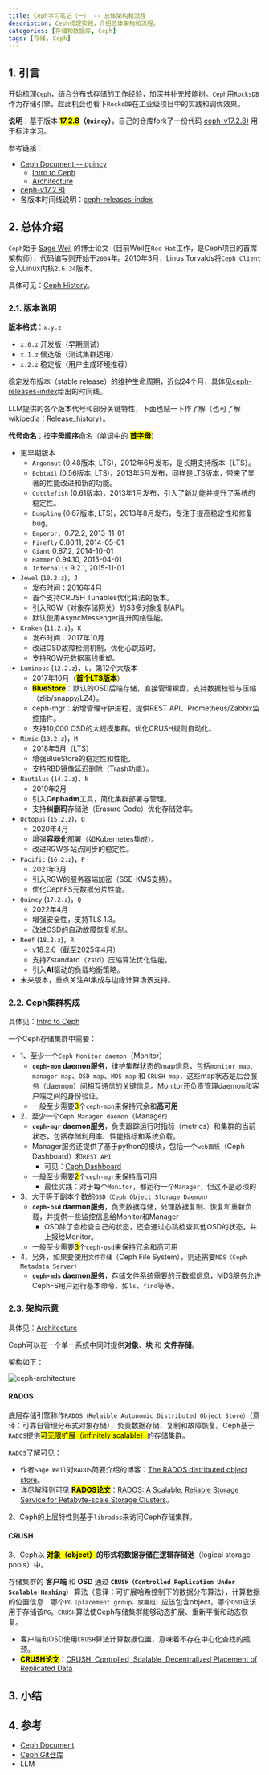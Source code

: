 ```yaml
---
title: Ceph学习笔记（一） -- 总体架构和流程
description: Ceph梳理实践，介绍总体架构和流程。
categories: [存储和数据库, Ceph]
tags: [存储, Ceph]
---
```



## 1. 引言

开始梳理`Ceph`，结合分布式存储的工作经验，加深并补充技能树。`Ceph`用`RocksDB`作为存储引擎，趁此机会也看下`RocksDB`在工业级项目中的实践和调优效果。

**说明**：基于版本 **<mark>17.2.8</mark>（`Quincy`）**，自己的仓库fork了一份代码 [ceph-v17.2.8)](https://github.com/xiaodongQ/ceph/tree/ceph-v17.2.8) 用于标注学习。

参考链接：

* [Ceph Document -- quincy](https://docs.ceph.com/en/quincy/)
    * [Intro to Ceph](https://docs.ceph.com/en/quincy/start/)
    * [Architecture](https://docs.ceph.com/en/quincy/architecture/)
* [ceph-v17.2.8)](https://github.com/xiaodongQ/ceph/tree/ceph-v17.2.8)
* 各版本时间线说明：[ceph-releases-index](https://docs.ceph.com/en/latest/releases/#ceph-releases-index)

## 2. 总体介绍

`Ceph`始于 [Sage Weil](https://en.wikipedia.org/wiki/Sage_Weil) 的博士论文（目前Weil在`Red Hat`工作，是Ceph项目的首席架构师），代码编写则开始于`2004`年。2010年3月，Linus Torvalds将`Ceph Client`合入Linux内核`2.6.34`版本。

具体可见：[Ceph History](https://en.wikipedia.org/wiki/Ceph_(software)#History)。

### 2.1. 版本说明

**版本格式**：`x.y.z`

* `x.0.z` 开发版（早期测试）
* `x.1.z` 候选版（测试集群适用）
* `x.2.z` 稳定版（用户生成环境推荐）

稳定发布版本（stable release）的维护生命周期，近似24个月，具体见[ceph-releases-index](https://docs.ceph.com/en/latest/releases/#ceph-releases-index)给出的时间线。

LLM提供的各个版本代号和部分关键特性，下面也贴一下作了解（也可了解wikipedia：[Release_history](https://en.wikipedia.org/wiki/Ceph_(software)#Release_history)）。

**代号命名**：按**字母顺序**命名（单词中的 **<mark>首字母</mark>**）

* 更早期版本
    * `Argonaut` (0.48版本, LTS)，2012年6月发布，是长期支持版本（LTS）。
    * `Bobtail` (0.56版本, LTS)，2013年5月发布，同样是LTS版本，带来了显著的性能改进和新的功能。
    * `Cuttlefish` (0.61版本)，2013年1月发布，引入了新功能并提升了系统的稳定性。
    * `Dumpling` (0.67版本, LTS)，2013年8月发布，专注于提高稳定性和修复bug。
    * `Emperor`，0.72.2, 2013-11-01
    * `Firefly` 0.80.11, 2014-05-01
    * `Giant` 0.87.2, 2014-10-01
    * `Hammer` 0.94.10, 2015-04-01
    * `Infernalis` 9.2.1, 2015-11-01
* `Jewel` (`10.2.z`)，`J`
    * 发布时间：2016年4月
    * 首个支持CRUSH Tunables优化算法的版本。
    * 引入RGW（对象存储网关）的S3多对象复制API。
    * 默认使用AsyncMessenger提升网络性能。
* `Kraken` (`11.2.z`)，`K`
    * 发布时间：2017年10月
    * 改进OSD故障检测机制，优化心跳超时。
    * 支持RGW元数据离线重塑。
* `Luminous` (`12.2.z`)，`L`，第12个大版本
    * 2017年10月（**<mark>首个LTS版本</mark>**）
    * **<mark>BlueStore</mark>**：默认的OSD后端存储，直接管理裸盘，支持数据校验与压缩（zlib/snappy/LZ4）。
    * ceph-mgr：新增管理守护进程，提供REST API、Prometheus/Zabbix监控插件。
    * 支持10,000 OSD的大规模集群，优化CRUSH规则自动化。
* `Mimic` (`13.2.z`)，`M`
    * 2018年5月（LTS）
    * 增强BlueStore的稳定性和性能。
    * 支持RBD镜像延迟删除（Trash功能）。
* `Nautilus` (`14.2.z`)，`N`
    * 2019年2月
    * 引入**Cephadm**工具，简化集群部署与管理。
    * 支持**纠删码**存储池（Erasure Code）优化存储效率。
* `Octopus` (`15.2.z`)，`O`
    * 2020年4月
    * 增强**容器化**部署（如Kubernetes集成）。
    * 改进RGW多站点同步的稳定性。
* `Pacific` (`16.2.z`)，`P`
    * 2021年3月
    * 引入RGW的服务器端加密（SSE-KMS支持）。
    * 优化CephFS元数据分片性能。
* `Quincy` (`17.2.z`)，`Q`
    * 2022年4月
    * 增强安全性，支持TLS 1.3。
    * 改进OSD的自动故障恢复机制。
* `Reef` (`18.2.z`)，`R`
    * v18.2.6（截至2025年4月）
    * 支持Zstandard（zstd）压缩算法优化性能。
    * 引入**AI**驱动的负载均衡策略。
* 未来版本，重点关注AI集成与边缘计算场景支持。

### 2.2. Ceph集群构成

具体见：[Intro to Ceph](https://docs.ceph.com/en/quincy/start/)

一个Ceph存储集群中需要：

* 1、至少一个`Ceph Monitor daemon`（Monitor）
    * **`ceph-mon` daemon服务**，维护集群状态的map信息，包括`monitor map`、`manager map`、`OSD map`、`MDS map` 和 `CRUSH map`，这些map状态是后台服务（daemon）间相互通信的关键信息。Monitor还负责管理daemon和客户端之间的身份验证。
    * 一般至少需要<mark>3</mark>个`ceph-mon`来保持冗余和**高可用**
* 2、至少一个`Ceph Manager daemon`（Manager）
    * **`ceph-mgr` daemon服务**，负责跟踪运行时指标（metrics）和集群的当前状态，包括存储利用率、性能指标和系统负载。
    * Manager服务还提供了基于python的模块，包括一个`web面板`（Ceph Dashboard）和`REST API`
        * 可见：[Ceph Dashboard](https://docs.ceph.com/en/quincy/mgr/dashboard/#mgr-dashboard)
    * 一般至少需要<mark>2</mark>个`ceph-mgr`来保持高可用
        * 最佳实践：对于每个`Monitor`，都运行一个`Manager`，但这不是必须的
* 3、大于等于副本个数的`OSD（Ceph Object Storage Daemon）`
    * **`ceph-osd` daemon服务**，负责数据存储，处理数据复制、恢复和重新负载，并提供一些监控信息给Monitor和Manager
        * OSD除了会检查自己的状态，还会通过心跳检查其他OSD的状态，并上报给Monitor。
    * 一般至少需要<mark>3</mark>个`ceph-osd`来保持冗余和高可用
* 4、另外，如果要使用`文件存储`（Ceph File System），则还需要`MDS（Ceph Metadata Server）`
    * **`ceph-mds` daemon服务**，存储文件系统需要的元数据信息，MDS服务允许CephFS用户运行基本命令，如`ls`、`find`等等。

### 2.3. 架构示意

具体见：[Architecture](https://docs.ceph.com/en/quincy/architecture/)

Ceph可以在一个单一系统中同时提供**对象**、**块** 和 **文件存储**。

架构如下：

![ceph-architecture](/images/ceph-architecture.png)

#### RADOS

底层存储引擎称作`RADOS（Relaible Autonomic Distributed Object Store）`（意译：可靠自管理分布式对象存储），负责数据存储、复制和故障恢复。Ceph基于`RADOS`提供<mark>可无限扩展（infinitely scalable）</mark>的存储集群。

`RADOS`了解可见：
* 作者`Sage Weil`对`RADOS`简要介绍的博客：[The RADOS distributed object store](https://ceph.io/en/news/blog/2009/the-rados-distributed-object-store/)。
* 详尽解释则可见 **<mark>RADOS论文</mark>**：[RADOS: A Scalable, Reliable Storage Service for Petabyte-scale Storage Clusters](https://ceph.io/assets/pdfs/weil-rados-pdsw07.pdf)。

2、Ceph的上层特性则基于`librados`来访问Ceph存储集群。

#### CRUSH

3、Ceph以 **<mark>对象（object）</mark>**的形式将数据存储在**逻辑存储池**（logical storage pools）中。

存储集群的 **客户端** 和 **OSD** 通过 **`CRUSH（Controlled Replication Under Scalable Hashing）`** 算法（意译：可扩展哈希控制下的数据分布算法），计算数据的位置信息：哪个`PG（placement group，放置组）`应该包含object，哪个`OSD`应该用于存储该`PG`。`CRUSH`算法使Ceph存储集群能够动态扩展、重新平衡和动态恢复。

* 客户端和OSD使用`CRUSH`算法计算数据位置，意味着不存在中心化查找的瓶颈。
* **<mark>CRUSH论文</mark>**：[CRUSH: Controlled, Scalable, Decentralized Placement of Replicated Data](https://ceph.com/assets/pdfs/weil-crush-sc06.pdf)

## 3. 小结


## 4. 参考

* [Ceph Document](https://docs.ceph.com/en/reef/)
* [Ceph Git仓库](https://github.com/ceph/ceph)
* LLM